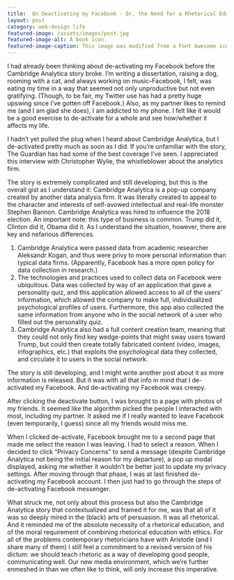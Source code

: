 ```yaml
---
title:  On Deactivating my Facebook - Or, the Need for a Rhetorical Education
layout: post
category: web-design life
featured-image: /assets/images/post.jpg
featured-image-alt: A book icon.
featured-image-caption: This image was modified from a Font Awesome icon under the terms of <a href="https://fontawesome.com/license" target="_blank">their license</a>.
---
```


I had already been thinking about de-activating my Facebook before the Cambridge Analytica story broke. I’m writing a dissertation, raising a dog, rooming with a cat, and always working on music–Facebook, I felt, was eating my time in a way that seemed not only unproductive but not even gratifying. (Though, to be fair, my Twitter use has had a pretty huge upswing since I’ve gotten off Facebook.) Also, as my partner likes to remind me (and I am glad she does), I am addicted to my phone. I felt like it would be a good exercise to de-activate for a whole and see how/whether it affects my life.

I hadn’t yet pulled the plug when I heard about Cambridge Analytica, but I de-activated pretty much as soon as I did. If you’re unfamiliar with the story, The Guardian has had some of the best coverage I’ve seen. I appreciated this interview with Christopher Wylie, the whistleblower about the analytics firm.

The story is extremely complicated and still developing, but this is the overall gist as I understand it: Cambridge Analytica is a pop-up company created by another data analysis firm. It was literally created to appeal to the character and interests of self-avowed intellectual and real-life monster Stephen Bannon. Cambridge Analytica was hired to influence the 2018 election. An important note: this type of business is common. Trump did it, Clinton did it, Obama did it. As I understand the situation, however, there are key and nefarious differences.

1. Cambridge Analytica were passed data from academic researcher Aleksandr Kogan, and thus were privy to more personal information than typical data firms. (Apparently, Facebook has a more open policy for data collection in research.)
2. The technologies and practices used to collect data on Facebook were ubiquitous. Data was collected by way of an application that gave a personality quiz, and this application allowed access to all of the users’ information, which allowed the company to make full, individualized psychological profiles of users. Furthermore, this app also collected the same information from anyone who in the social network of a user who filled out the personality quiz.
3. Cambridge Analytica also had a full content creation team, meaning that they could not only  find key wedge-points that might sway users toward Trump, but could then create totally fabricated content (video, images, infographics, etc.) that exploits the psychological data they collected, and circulate it to users in the social network.

The story is still developing, and I might write another post about it as more information is released. But it was with all that info in mind that I de-activated my Facebook. And de-activating my Facebook was creepy.

After clicking the deactivate button, I was brought to a page with photos of my friends. It seemed like the algorithm picked the people I interacted with most, including my partner. It asked me if I really wanted to leave Facebook (even temporarily, I guess) since all my friends would miss me.

When I clicked de-activate, Facebook brought me to a second page that made me select the reason I was leaving. I had to select a reason. When I decided to click “Privacy Concerns” to send a message (despite Cambridge Analytica not being the initial reason for my departure), a pop up modal displayed, asking me whether it wouldn’t be better just to update my privacy settings. After moving through that phase, I was at last finished de-activating my Facebook account. I then just had to go through the steps of de-activating Facebook messenger.

What struck me, not only about this process but also the Cambridge Analytica story that contextualized and framed it for me, was that all of it was so deeply mired in the (black) arts of persuasion. It was all rhetorical. And it reminded me of the absolute necessity of a rhetorical education, and of the moral requirement of combining rhetorical education with ethics. For all of the problems contemporary rhetoricians have with Aristotle (and I share many of them) I still feel a commitment to a revised version of his dictum: we should teach rhetoric as a way of developing good people, communicating well. Our new media environment, which we’re further enmeshed in than we often like to think, will only increase this imperative.
